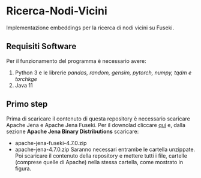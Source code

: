 # Ricerca-Nodi-Vicini
Implementazione embeddings per la ricerca di nodi vicini su Fuseki.

## Requisiti Software
Per il funzionamento del programma è necessario avere:
1. Python 3 e le librerie *pandas, random, gensim, pytorch, numpy, tqdm e torchkge*
2. Java 11

## Primo step
Prima di scaricare il contenuto di questa repository è necessario scaricare Apache Jena e Apache Jena Fuseki. Per il downolad cliccare [qui](https://jena.apache.org/download/) e, dalla sezione **Apache Jena Binary Distributions** scaricare:
- apache-jena-fuseki-4.7.0.zip
- apache-jena-4.7.0.zip
Saranno necessari entrambe le cartella unzippate. Poi scaricare il contenuto della repository e mettere tutti i file, cartelle (comprese quelle di Apache) nella stessa cartella, come mostrato in figura.
